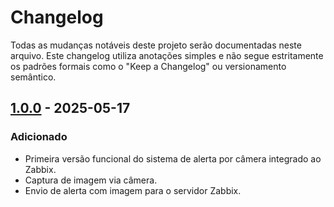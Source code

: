 # Changelog

Todas as mudanças notáveis deste projeto serão documentadas neste arquivo.
Este changelog utiliza anotações simples e não segue estritamente os padrões formais como o "Keep a Changelog" ou versionamento semântico.

## [1.0.0] - 2025-05-17

### Adicionado
- Primeira versão funcional do sistema de alerta por câmera integrado ao Zabbix.
- Captura de imagem via câmera.
- Envio de alerta com imagem para o servidor Zabbix.

<!-- Links para as tags -->
[1.0.0]: https://github.com/jhonyti/zabbix-cam-alert/releases/tag/v1.0.0



